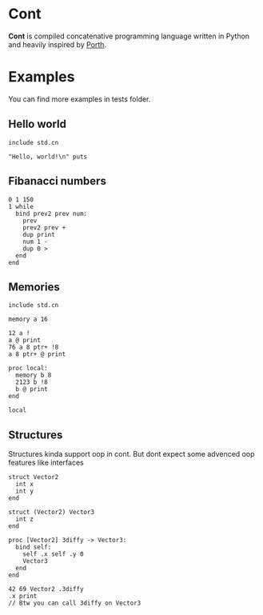 # Cont

__Cont__ is compiled concatenative programming language written in Python and heavily inspired by [Porth](https://gitlab.com/tsoding/porth).  

# Examples
You can find more examples in tests folder.

## Hello world
```
include std.cn

"Hello, world!\n" puts
```

## Fibanacci numbers
```
0 1 150 
1 while
  bind prev2 prev num:
    prev
    prev2 prev +
    dup print
    num 1 -
    dup 0 >
  end
end
```

## Memories

```
include std.cn

memory a 16

12 a !
a @ print
76 a 8 ptr+ !8
a 8 ptr+ @ print

proc local:
  memory b 8
  2123 b !8
  b @ print
end

local
```

## Structures
Structures kinda support oop in cont. But dont expect some advenced oop features like interfaces 

```
struct Vector2
  int x
  int y
end

struct (Vector2) Vector3
  int z
end

proc [Vector2] 3diffy -> Vector3:
  bind self:
    self .x self .y 0
    Vector3
  end
end

42 69 Vector2 .3diffy
.x print
// Btw you can call 3diffy on Vector3
```
